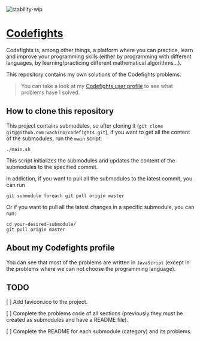 ![stability-wip](https://img.shields.io/badge/stability-work_in_progress-lightgrey.svg)


# [Codefights](https://codefights.com/profile/wachino)
Codefights is, among other things, a platform where you can practice, learn and improve your programming skills (either by programming with different languages, by learning/practicing different mathematical algorithms...).

This repository contains my own solutions of the Codefights problems.

> You can take a look at my [Codefights user profile](https://codefights.com/profile/wachino) to see what problems have I solved.

## How to clone this repository

This project contains submodules, so after cloning it (`git clone git@github.com:wachino/codefights.git`), if you want to get all the content of the submodules, run the `main` script:

```
./main.sh
```

This script initializes the submodules and updates the content of the submodules to the specified commit.

In addiction, if you want to pull all the submodules to the latest commit, you can run
```
git submodule foreach git pull origin master
```

Or if you want to pull all the latest changes in a specific submodule, you can run:
```
cd your-desired-submodule/
git pull origin master
```

## About my Codefights profile
You can see that most of the problems are written in `JavaScript` (except in the problems where we can not choose the programming language).

## TODO

[ ] Add favicon.ico to the project.

[ ] Complete the problems code of all sections (previously they must be created as submodules and have a README file).

[ ] Complete the README for each submodule (category) and its problems.